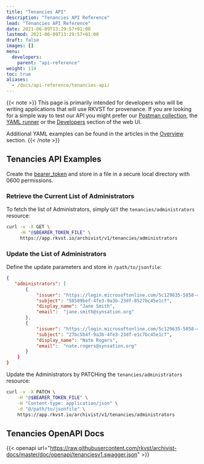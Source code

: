```yaml
---
title: "Tenancies API"
description: "Tenancies API Reference"
lead: "Tenancies API Reference"
date: 2021-06-09T13:29:57+01:00
lastmod: 2021-06-09T13:29:57+01:00
draft: false
images: []
menu: 
  developers:
    parent: "api-reference"
weight: 114
toc: true
aliases: 
  - /docs/api-reference/tenancies-api/
---
```

{{< note >}}
This page is primarily intended for developers who will be writing applications that will use RKVST for provenance. 
If you are looking for a simple way to test our API you might prefer our [Postman collection](https://www.postman.com/rkvst-official/workspace/rkvst-public-official/overview), the [YAML runner](/developers/yaml-reference/story-runner-components/) or the [Developers](https://app.rkvst.io) section of the web UI. 

Additional YAML examples can be found in the articles in the [Overview](/platform/overview/introduction/) section.
{{< /note >}}
## Tenancies API Examples

Create the [bearer_token](/developers/developer-patterns/getting-access-tokens-using-app-registrations) and store in a file in a secure local directory with 0600 permissions.

### Retrieve the Current List of Administrators

To fetch the list of Administrators, simply `GET` the `tenancies/administrators` resource:

```bash
curl -v -X GET \
     -H "@$BEARER_TOKEN_FILE" \
     https://app.rkvst.io/archivist/v1/tenancies/administrators
```

### Update the List of Administrators

Define the update parameters and store in `/path/to/jsonfile`:

```json
{
   "administrators": [
       {
           "issuer": "https://login.microsoftonline.com/5c129635-5858-4fe3-9bef-444f6c7ee1cf/v2.0",
           "subject": "58589bef-4fe3-9a3b-23df-8527bc45e1cf",
           "display_name": "Jane Smith",
           "email":  "jane.smith@synsation.org"
       },
       {
           "issuer": "https://login.microsoftonline.com/5c129635-5858-4fe3-9bef-444f6c7ee1cf/v2.0",
           "subject": "27bc5b4f-9a3b-4fe3-23df-e1c7bc45e1cf",
           "display_name": "Nate Rogers",
           "email":  "nate.rogers@synsation.org"
       }
    }
}
```

Update the Administrators by PATCHing the `tenancies/administrators` resource:

```bash
curl -v -X PATCH \
    -H "@$BEARER_TOKEN_FILE" \
    -H "Content-type: application/json" \
    -d "@/path/to/jsonfile" \
    https://app.rkvst.io/archivist/v1/tenancies/administrators
```

## Tenancies OpenAPI Docs

{{< openapi url="https://raw.githubusercontent.com/rkvst/archivist-docs/master/doc/openapi/tenanciesv1.swagger.json" >}}
